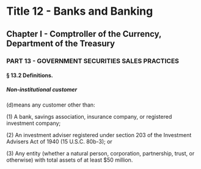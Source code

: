 
# Title 12 - Banks and Banking
## Chapter I - Comptroller of the Currency, Department of the Treasury
### PART 13 - GOVERNMENT SECURITIES SALES PRACTICES
#### § 13.2 Definitions.
##### Non-institutional customer

(d)means any customer other than:

(1) A bank, savings association, insurance company, or registered investment company;

(2) An investment adviser registered under section 203 of the Investment Advisers Act of 1940 (15 U.S.C. 80b-3); or

(3) Any entity (whether a natural person, corporation, partnership, trust, or otherwise) with total assets of at least $50 million.

